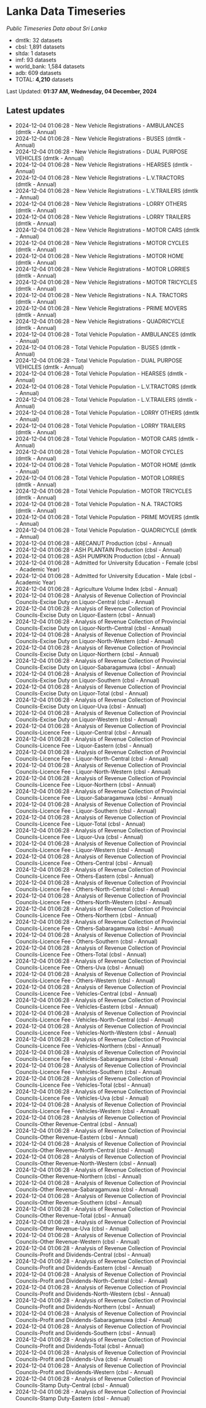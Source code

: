 # Lanka Data Timeseries
*Public Timeseries Data about Sri Lanka*

* dmtlk: 32 datasets
* cbsl: 1,891 datasets
* sltda: 1 datasets
* imf: 93 datasets
* world_bank: 1,584 datasets
* adb: 609 datasets
* TOTAL: **4,210** datasets

Last Updated: **01:37 AM, Wednesday, 04 December, 2024**

## Latest updates

* 2024-12-04 01:06:28 - New Vehicle Registrations - AMBULANCES (dmtlk - Annual)
* 2024-12-04 01:06:28 - New Vehicle Registrations - BUSES (dmtlk - Annual)
* 2024-12-04 01:06:28 - New Vehicle Registrations - DUAL PURPOSE VEHICLES (dmtlk - Annual)
* 2024-12-04 01:06:28 - New Vehicle Registrations - HEARSES (dmtlk - Annual)
* 2024-12-04 01:06:28 - New Vehicle Registrations - L.V.TRACTORS (dmtlk - Annual)
* 2024-12-04 01:06:28 - New Vehicle Registrations - L.V.TRAILERS (dmtlk - Annual)
* 2024-12-04 01:06:28 - New Vehicle Registrations - LORRY OTHERS (dmtlk - Annual)
* 2024-12-04 01:06:28 - New Vehicle Registrations - LORRY TRAILERS (dmtlk - Annual)
* 2024-12-04 01:06:28 - New Vehicle Registrations - MOTOR CARS (dmtlk - Annual)
* 2024-12-04 01:06:28 - New Vehicle Registrations - MOTOR CYCLES (dmtlk - Annual)
* 2024-12-04 01:06:28 - New Vehicle Registrations - MOTOR HOME (dmtlk - Annual)
* 2024-12-04 01:06:28 - New Vehicle Registrations - MOTOR LORRIES (dmtlk - Annual)
* 2024-12-04 01:06:28 - New Vehicle Registrations - MOTOR TRICYCLES (dmtlk - Annual)
* 2024-12-04 01:06:28 - New Vehicle Registrations - N.A. TRACTORS (dmtlk - Annual)
* 2024-12-04 01:06:28 - New Vehicle Registrations - PRIME MOVERS (dmtlk - Annual)
* 2024-12-04 01:06:28 - New Vehicle Registrations - QUADRICYCLE (dmtlk - Annual)
* 2024-12-04 01:06:28 - Total Vehicle Population - AMBULANCES (dmtlk - Annual)
* 2024-12-04 01:06:28 - Total Vehicle Population - BUSES (dmtlk - Annual)
* 2024-12-04 01:06:28 - Total Vehicle Population - DUAL PURPOSE VEHICLES (dmtlk - Annual)
* 2024-12-04 01:06:28 - Total Vehicle Population - HEARSES (dmtlk - Annual)
* 2024-12-04 01:06:28 - Total Vehicle Population - L.V.TRACTORS (dmtlk - Annual)
* 2024-12-04 01:06:28 - Total Vehicle Population - L.V.TRAILERS (dmtlk - Annual)
* 2024-12-04 01:06:28 - Total Vehicle Population - LORRY OTHERS (dmtlk - Annual)
* 2024-12-04 01:06:28 - Total Vehicle Population - LORRY TRAILERS (dmtlk - Annual)
* 2024-12-04 01:06:28 - Total Vehicle Population - MOTOR CARS (dmtlk - Annual)
* 2024-12-04 01:06:28 - Total Vehicle Population - MOTOR CYCLES (dmtlk - Annual)
* 2024-12-04 01:06:28 - Total Vehicle Population - MOTOR HOME (dmtlk - Annual)
* 2024-12-04 01:06:28 - Total Vehicle Population - MOTOR LORRIES (dmtlk - Annual)
* 2024-12-04 01:06:28 - Total Vehicle Population - MOTOR TRICYCLES (dmtlk - Annual)
* 2024-12-04 01:06:28 - Total Vehicle Population - N.A. TRACTORS (dmtlk - Annual)
* 2024-12-04 01:06:28 - Total Vehicle Population - PRIME MOVERS (dmtlk - Annual)
* 2024-12-04 01:06:28 - Total Vehicle Population - QUADRICYCLE (dmtlk - Annual)
* 2024-12-04 01:06:28 - ARECANUT Production (cbsl - Annual)
* 2024-12-04 01:06:28 - ASH PLANTAIN Production (cbsl - Annual)
* 2024-12-04 01:06:28 - ASH PUMPKIN Production (cbsl - Annual)
* 2024-12-04 01:06:28 - Admitted for University Education - Female (cbsl - Academic Year)
* 2024-12-04 01:06:28 - Admitted for University Education - Male (cbsl - Academic Year)
* 2024-12-04 01:06:28 - Agriculture Volume Index (cbsl - Annual)
* 2024-12-04 01:06:28 - Analysis of Revenue Collection of Provincial Councils-Excise Duty on Liquor-Central (cbsl - Annual)
* 2024-12-04 01:06:28 - Analysis of Revenue Collection of Provincial Councils-Excise Duty on Liquor-Eastern (cbsl - Annual)
* 2024-12-04 01:06:28 - Analysis of Revenue Collection of Provincial Councils-Excise Duty on Liquor-North-Central (cbsl - Annual)
* 2024-12-04 01:06:28 - Analysis of Revenue Collection of Provincial Councils-Excise Duty on Liquor-North-Western (cbsl - Annual)
* 2024-12-04 01:06:28 - Analysis of Revenue Collection of Provincial Councils-Excise Duty on Liquor-Northern (cbsl - Annual)
* 2024-12-04 01:06:28 - Analysis of Revenue Collection of Provincial Councils-Excise Duty on Liquor-Sabaragamuwa (cbsl - Annual)
* 2024-12-04 01:06:28 - Analysis of Revenue Collection of Provincial Councils-Excise Duty on Liquor-Southern (cbsl - Annual)
* 2024-12-04 01:06:28 - Analysis of Revenue Collection of Provincial Councils-Excise Duty on Liquor-Total (cbsl - Annual)
* 2024-12-04 01:06:28 - Analysis of Revenue Collection of Provincial Councils-Excise Duty on Liquor-Uva (cbsl - Annual)
* 2024-12-04 01:06:28 - Analysis of Revenue Collection of Provincial Councils-Excise Duty on Liquor-Western (cbsl - Annual)
* 2024-12-04 01:06:28 - Analysis of Revenue Collection of Provincial Councils-Licence Fee - Liquor-Central (cbsl - Annual)
* 2024-12-04 01:06:28 - Analysis of Revenue Collection of Provincial Councils-Licence Fee - Liquor-Eastern (cbsl - Annual)
* 2024-12-04 01:06:28 - Analysis of Revenue Collection of Provincial Councils-Licence Fee - Liquor-North-Central (cbsl - Annual)
* 2024-12-04 01:06:28 - Analysis of Revenue Collection of Provincial Councils-Licence Fee - Liquor-North-Western (cbsl - Annual)
* 2024-12-04 01:06:28 - Analysis of Revenue Collection of Provincial Councils-Licence Fee - Liquor-Northern (cbsl - Annual)
* 2024-12-04 01:06:28 - Analysis of Revenue Collection of Provincial Councils-Licence Fee - Liquor-Sabaragamuwa (cbsl - Annual)
* 2024-12-04 01:06:28 - Analysis of Revenue Collection of Provincial Councils-Licence Fee - Liquor-Southern (cbsl - Annual)
* 2024-12-04 01:06:28 - Analysis of Revenue Collection of Provincial Councils-Licence Fee - Liquor-Total (cbsl - Annual)
* 2024-12-04 01:06:28 - Analysis of Revenue Collection of Provincial Councils-Licence Fee - Liquor-Uva (cbsl - Annual)
* 2024-12-04 01:06:28 - Analysis of Revenue Collection of Provincial Councils-Licence Fee - Liquor-Western (cbsl - Annual)
* 2024-12-04 01:06:28 - Analysis of Revenue Collection of Provincial Councils-Licence Fee - Others-Central (cbsl - Annual)
* 2024-12-04 01:06:28 - Analysis of Revenue Collection of Provincial Councils-Licence Fee - Others-Eastern (cbsl - Annual)
* 2024-12-04 01:06:28 - Analysis of Revenue Collection of Provincial Councils-Licence Fee - Others-North-Central (cbsl - Annual)
* 2024-12-04 01:06:28 - Analysis of Revenue Collection of Provincial Councils-Licence Fee - Others-North-Western (cbsl - Annual)
* 2024-12-04 01:06:28 - Analysis of Revenue Collection of Provincial Councils-Licence Fee - Others-Northern (cbsl - Annual)
* 2024-12-04 01:06:28 - Analysis of Revenue Collection of Provincial Councils-Licence Fee - Others-Sabaragamuwa (cbsl - Annual)
* 2024-12-04 01:06:28 - Analysis of Revenue Collection of Provincial Councils-Licence Fee - Others-Southern (cbsl - Annual)
* 2024-12-04 01:06:28 - Analysis of Revenue Collection of Provincial Councils-Licence Fee - Others-Total (cbsl - Annual)
* 2024-12-04 01:06:28 - Analysis of Revenue Collection of Provincial Councils-Licence Fee - Others-Uva (cbsl - Annual)
* 2024-12-04 01:06:28 - Analysis of Revenue Collection of Provincial Councils-Licence Fee - Others-Western (cbsl - Annual)
* 2024-12-04 01:06:28 - Analysis of Revenue Collection of Provincial Councils-Licence Fee - Vehicles-Central (cbsl - Annual)
* 2024-12-04 01:06:28 - Analysis of Revenue Collection of Provincial Councils-Licence Fee - Vehicles-Eastern (cbsl - Annual)
* 2024-12-04 01:06:28 - Analysis of Revenue Collection of Provincial Councils-Licence Fee - Vehicles-North-Central (cbsl - Annual)
* 2024-12-04 01:06:28 - Analysis of Revenue Collection of Provincial Councils-Licence Fee - Vehicles-North-Western (cbsl - Annual)
* 2024-12-04 01:06:28 - Analysis of Revenue Collection of Provincial Councils-Licence Fee - Vehicles-Northern (cbsl - Annual)
* 2024-12-04 01:06:28 - Analysis of Revenue Collection of Provincial Councils-Licence Fee - Vehicles-Sabaragamuwa (cbsl - Annual)
* 2024-12-04 01:06:28 - Analysis of Revenue Collection of Provincial Councils-Licence Fee - Vehicles-Southern (cbsl - Annual)
* 2024-12-04 01:06:28 - Analysis of Revenue Collection of Provincial Councils-Licence Fee - Vehicles-Total (cbsl - Annual)
* 2024-12-04 01:06:28 - Analysis of Revenue Collection of Provincial Councils-Licence Fee - Vehicles-Uva (cbsl - Annual)
* 2024-12-04 01:06:28 - Analysis of Revenue Collection of Provincial Councils-Licence Fee - Vehicles-Western (cbsl - Annual)
* 2024-12-04 01:06:28 - Analysis of Revenue Collection of Provincial Councils-Other Revenue-Central (cbsl - Annual)
* 2024-12-04 01:06:28 - Analysis of Revenue Collection of Provincial Councils-Other Revenue-Eastern (cbsl - Annual)
* 2024-12-04 01:06:28 - Analysis of Revenue Collection of Provincial Councils-Other Revenue-North-Central (cbsl - Annual)
* 2024-12-04 01:06:28 - Analysis of Revenue Collection of Provincial Councils-Other Revenue-North-Western (cbsl - Annual)
* 2024-12-04 01:06:28 - Analysis of Revenue Collection of Provincial Councils-Other Revenue-Northern (cbsl - Annual)
* 2024-12-04 01:06:28 - Analysis of Revenue Collection of Provincial Councils-Other Revenue-Sabaragamuwa (cbsl - Annual)
* 2024-12-04 01:06:28 - Analysis of Revenue Collection of Provincial Councils-Other Revenue-Southern (cbsl - Annual)
* 2024-12-04 01:06:28 - Analysis of Revenue Collection of Provincial Councils-Other Revenue-Total (cbsl - Annual)
* 2024-12-04 01:06:28 - Analysis of Revenue Collection of Provincial Councils-Other Revenue-Uva (cbsl - Annual)
* 2024-12-04 01:06:28 - Analysis of Revenue Collection of Provincial Councils-Other Revenue-Western (cbsl - Annual)
* 2024-12-04 01:06:28 - Analysis of Revenue Collection of Provincial Councils-Profit and Dividends-Central (cbsl - Annual)
* 2024-12-04 01:06:28 - Analysis of Revenue Collection of Provincial Councils-Profit and Dividends-Eastern (cbsl - Annual)
* 2024-12-04 01:06:28 - Analysis of Revenue Collection of Provincial Councils-Profit and Dividends-North-Central (cbsl - Annual)
* 2024-12-04 01:06:28 - Analysis of Revenue Collection of Provincial Councils-Profit and Dividends-North-Western (cbsl - Annual)
* 2024-12-04 01:06:28 - Analysis of Revenue Collection of Provincial Councils-Profit and Dividends-Northern (cbsl - Annual)
* 2024-12-04 01:06:28 - Analysis of Revenue Collection of Provincial Councils-Profit and Dividends-Sabaragamuwa (cbsl - Annual)
* 2024-12-04 01:06:28 - Analysis of Revenue Collection of Provincial Councils-Profit and Dividends-Southern (cbsl - Annual)
* 2024-12-04 01:06:28 - Analysis of Revenue Collection of Provincial Councils-Profit and Dividends-Total (cbsl - Annual)
* 2024-12-04 01:06:28 - Analysis of Revenue Collection of Provincial Councils-Profit and Dividends-Uva (cbsl - Annual)
* 2024-12-04 01:06:28 - Analysis of Revenue Collection of Provincial Councils-Profit and Dividends-Western (cbsl - Annual)
* 2024-12-04 01:06:28 - Analysis of Revenue Collection of Provincial Councils-Stamp Duty-Central (cbsl - Annual)
* 2024-12-04 01:06:28 - Analysis of Revenue Collection of Provincial Councils-Stamp Duty-Eastern (cbsl - Annual)